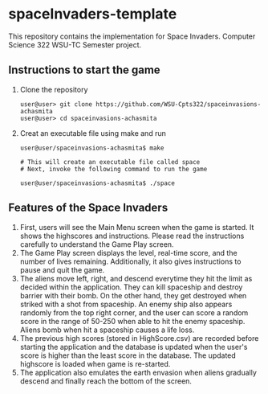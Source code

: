 # spaceInvaders-template
This repository contains the implementation for Space Invaders.  Computer Science 322 WSU-TC Semester project.

## Instructions to start the game

1.  Clone the repository

    ```console
    user@user> git clone https://github.com/WSU-Cpts322/spaceinvasions-achasmita
    user@user> cd spaceinvasions-achasmita
    ```

1.  Creat an executable file using make and run

    ```` console
    user@user/spaceinvasions-achasmita$ make
    
    # This will create an executable file called space
    # Next, invoke the following command to run the game

    user@user/spaceinvasions-achasmita$ ./space

    ````

## Features of the Space Invaders

1. First, users will see the Main Menu screen when the game is started. It shows the highscores and instructions. Please read the instructions carefully to understand the Game Play screen.
2. The Game Play screen displays the level, real-time score, and the number of lives remaining. Additionally, it also gives instructions to pause and quit the game.
3. The aliens move left, right, and descend everytime they hit the limit as decided within the application. They can kill spaceship and destroy barrier with their bomb. On the other hand, they get destroyed when striked with a shot from spaceship. An enemy ship also appears randomly from the top right corner, and the user can score a random score in the range of 50-250 when able to hit the enemy spaceship. Aliens bomb when hit a spaceship causes a life loss.
4. The previous high scores (stored in HighScore.csv) are recorded before starting the application and the database is updated when the user's score is higher than the least score in the database. The updated highscore is loaded when game is re-started. 
5. The application also emulates the earth envasion when aliens gradually descend and finally reach the bottom of the screen.
